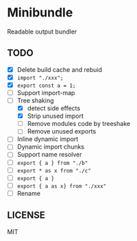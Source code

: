 # Minibundle

Readable output bundler

## TODO

- [x] Delete build cache and rebuid
- [x] `import "./xxx";`
- [x] `export const a = 1;`
- [ ] Support import-map
- [ ] Tree shaking
  - [x] detect side effects
  - [x] Strip unused import
  - [ ] Remove modules code by treeshake
  - [ ] Remove unused exports
- [ ] Inline dynamic import
- [ ] Dynamic import chunks
- [ ] Support name resolver
- [ ] `export { a } from "./b"`
- [ ] `export * as x from "./c"`
- [ ] `export { a }`
- [ ] `export { a as x} from "./xxx"`
- [ ] Rename

## LICENSE

MIT
